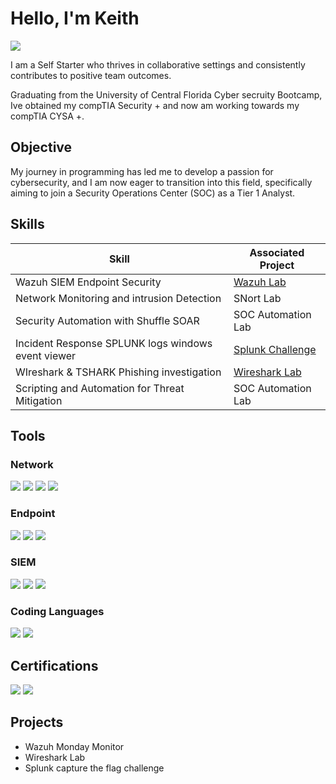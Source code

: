 # Hello, I'm Keith

<a href=https://www.linkedin.com/in/k-k-a65971156/><img src="https://img.shields.io/badge/-LinkedIn-0072b1?&style=for-the-badge&logo=linkedin&logoColor=white" /></a>

I am a Self Starter who thrives in collaborative settings and consistently contributes to positive team outcomes.

Graduating from the University of Central Florida Cyber secruity Bootcamp, Ive obtained my compTIA Security + and now am working towards my compTIA CYSA +.

## Objective

My journey in programming has led me to develop a passion for cybersecurity, and I am now eager to transition into this field, specifically aiming to join a Security Operations Center (SOC) as a Tier 1 Analyst.

## Skills

| Skill                                         | Associated Project         |
|-----------------------------------------------|----------------------------|
| Wazuh SIEM Endpoint Security                  | <a href= https://github.com/keithtk22/Wazuh-Investigation/tree/main>Wazuh Lab</a>|
| Network Monitoring and intrusion Detection    | SNort Lab    |
| Security Automation with Shuffle SOAR         | SOC Automation Lab|
| Incident Response SPLUNK logs windows event viewer |<a href= https://github.com/keithtk22/Splunk-CTF/blob/main>Splunk Challenge</a>|
| WIreshark & TSHARK Phishing investigation     | <a href= https://github.com/keithtk22/Wireshark-Phishing-Investigation/blob/main>Wireshark Lab</a>|
| Scripting and Automation for Threat Mitigation | SOC Automation Lab|

## Tools

### Network
<div>
    <img src="https://img.shields.io/badge/-Wireshark-1679A7?&style=for-the-badge&logo=Wireshark&logoColor=white" />
    <img src="https://img.shields.io/badge/-Suricata-EF3B2D?&style=for-the-badge&logo=Suricata&logoColor=white" />
    <img src="https://img.shields.io/badge/-Zeek-777BB4?&style=for-the-badge&logo=Zeek&logoColor=white" />
    <img src="https://img.shields.io/badge/-Snort-000000?&style=for-the-badge&logo=Snort&logoColor=white" />

</div>

### Endpoint
<div>
    <img src="https://img.shields.io/badge/-Microsoft_Defender_for_Endpoint-00A4EF?&style=for-the-badge&logo=Microsoft&logoColor=white" />
    <img src="https://img.shields.io/badge/-Velociraptor-4B275F?&style=for-the-badge&logo=Velociraptor&logoColor=white" />
    <img src="https://img.shields.io/badge/-Wazuh-3D87C1?&style=for-the-badge&logo=Wazuh&logoColor=white" />
</div>

### SIEM
<div>
    <img src="https://img.shields.io/badge/-Microsoft_Sentinel-0078D4?&style=for-the-badge&logo=Microsoft&logoColor=white" />
    <img src="https://img.shields.io/badge/-Splunk-000000?&style=for-the-badge&logo=Splunk&logoColor=white" />
    <img src="https://img.shields.io/badge/-Elastic-005571?&style=for-the-badge&logo=Elastic&logoColor=white" />
</div>

### Coding Languages
<div>
  <img src="https://img.shields.io/badge/-Python-306998?&style=for-the-badge&logo=Python&logoColor=white" />
  <img src="https://img.shields.io/badge/-SQL-000000?&style=for-the-badge&logo=MySQL&logoColor=white" />
</div>

## Certifications
<div>
<img src="https://img.shields.io/badge/-Security%2B-FF0000?&style=for-the-badge&logo=CompTIA&logoColor=white" />
<img src="https://img.shields.io/badge/-University%20of%20Central%20Florida-FFB81C?&style=for-the-badge&logo=University%20of%20Central%20Florida&logoColor=white" />

</div>

## Projects
- Wazuh Monday Monitor
- Wireshark Lab
- Splunk capture the flag challenge
